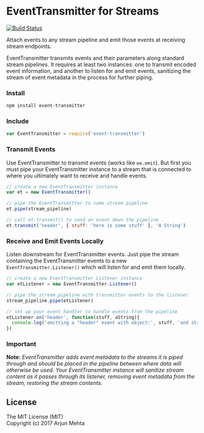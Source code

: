 # EventTransmitter for Streams

[![Build Status](https://travis-ci.org/arjunmehta/event-transmitter.svg)](https://travis-ci.org/arjunmehta/event-transmitter)

Attach events to any stream pipeline and emit those events at receiving stream endpoints.

EventTransmitter transmits events and their parameters along standard stream pipelines. It requires at least two instances: one to transmit encoded event information, and another to listen for and emit events, sanitizing the stream of event metadata in the process for further piping.

### Install
```bash
npm install event-transmitter
```

### Include
```javascript
var EventTransmitter = require('event-transmitter')
```


### Transmit Events
Use EventTransmitter to transmit events (works like `ee.emit`). But first you must pipe your EventTransmitter instance to a stream that is connected to where you ultimately want to receive and handle events.

```javascript
// create a new EventTransmitter instance
var et = new EventTransmitter()

// pipe the EventTransmitter to some stream pipeline
et.pipe(stream_pipeline)

// call et.transmit() to send an event down the pipeline
et.transmit('header', { stuff: 'here is some stuff' }, 'A String')
```

### Receive and Emit Events Locally
Listen downstream for EventTransmitter events. Just pipe the stream containing the EventTransmitter events to a new `EventTransmitter.Listener()` which will listen for and emit them locally.

```javascript
// create a new EventTransmitter Listener instance
var etListener = new EventTransmitter.Listener()

// pipe the stream pipeline with transmitter events to the listener
stream_pipeline.pipe(etListener)

// set up your event handler to handle events from the pipeline
etListener.on('header', function(stuff, aString){
  console.log('emitting a "header" event with object:', stuff, 'and string:', aString)
})
```

### Important
**Note:** *EventTransmitter adds event metadata to the streams it is piped through and should be placed in the pipeline between where data will otherwise be used. Your EventTransmitter instance will sanitize stream content as it passes through its listener, removing event metadata from the stream, restoring the stream contents.*


## License

The MIT License (MIT)<br/>
Copyright (c) 2017 Arjun Mehta
